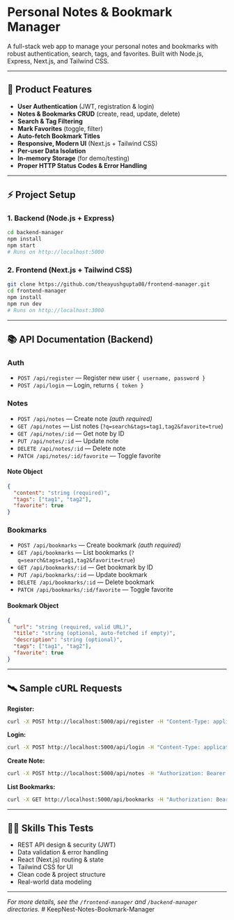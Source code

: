 # Personal Notes & Bookmark Manager

A full-stack web app to manage your personal notes and bookmarks with robust authentication, search, tags, and favorites. Built with Node.js, Express, Next.js, and Tailwind CSS.

---

## 🚀 Product Features
- **User Authentication** (JWT, registration & login)
- **Notes & Bookmarks CRUD** (create, read, update, delete)
- **Search & Tag Filtering**
- **Mark Favorites** (toggle, filter)
- **Auto-fetch Bookmark Titles**
- **Responsive, Modern UI** (Next.js + Tailwind CSS)
- **Per-user Data Isolation**
- **In-memory Storage** (for demo/testing)
- **Proper HTTP Status Codes & Error Handling**

---

## ⚡ Project Setup

### 1. Backend (Node.js + Express)
```bash
cd backend-manager
npm install
npm start
# Runs on http://localhost:5000
```

### 2. Frontend (Next.js + Tailwind CSS)
```bash
git clone https://github.com/theayushgupta08/frontend-manager.git
cd frontend-manager
npm install
npm run dev
# Runs on http://localhost:3000
```

---

## 📚 API Documentation (Backend)

### Auth
- `POST /api/register` — Register new user `{ username, password }`
- `POST /api/login` — Login, returns `{ token }`

### Notes
- `POST /api/notes` — Create note *(auth required)*
- `GET /api/notes` — List notes (`?q=search&tags=tag1,tag2&favorite=true`)
- `GET /api/notes/:id` — Get note by ID
- `PUT /api/notes/:id` — Update note
- `DELETE /api/notes/:id` — Delete note
- `PATCH /api/notes/:id/favorite` — Toggle favorite

#### Note Object
```json
{
  "content": "string (required)",
  "tags": ["tag1", "tag2"],
  "favorite": true
}
```

### Bookmarks
- `POST /api/bookmarks` — Create bookmark *(auth required)*
- `GET /api/bookmarks` — List bookmarks (`?q=search&tags=tag1,tag2&favorite=true`)
- `GET /api/bookmarks/:id` — Get bookmark by ID
- `PUT /api/bookmarks/:id` — Update bookmark
- `DELETE /api/bookmarks/:id` — Delete bookmark
- `PATCH /api/bookmarks/:id/favorite` — Toggle favorite

#### Bookmark Object
```json
{
  "url": "string (required, valid URL)",
  "title": "string (optional, auto-fetched if empty)",
  "description": "string (optional)",
  "tags": ["tag1", "tag2"],
  "favorite": true
}
```

---

## 🛰️ Sample cURL Requests

**Register:**
```bash
curl -X POST http://localhost:5000/api/register -H "Content-Type: application/json" -d '{"username":"testuser","password":"testpass"}'
```

**Login:**
```bash
curl -X POST http://localhost:5000/api/login -H "Content-Type: application/json" -d '{"username":"testuser","password":"testpass"}'
```

**Create Note:**
```bash
curl -X POST http://localhost:5000/api/notes -H "Authorization: Bearer <JWT>" -H "Content-Type: application/json" -d '{"content":"My note","tags":["personal"]}'
```

**List Bookmarks:**
```bash
curl -X GET http://localhost:5000/api/bookmarks -H "Authorization: Bearer <JWT>"
```

---

## 🧑‍💻 Skills This Tests
- REST API design & security (JWT)
- Data validation & error handling
- React (Next.js) routing & state
- Tailwind CSS for UI
- Clean code & project structure
- Real-world data modeling

---

*For more details, see the `/frontend-manager` and `/backend-manager` directories.* #   K e e p N e s t - N o t e s - B o o k m a r k - M a n a g e r 
 
 
